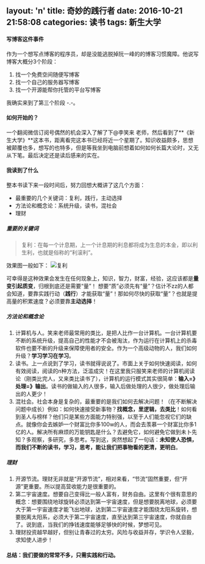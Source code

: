 layout: 'n'
title: 奇妙的践行者
date: 2016-10-21 21:58:08
categories: 读书
tags: 新生大学
---
#### 写博客这件事件
作为一个想写点博客的程序员，却是没能逃脱掉阮一峰的的博客习惯魔障。他说写博客大概分3个阶段：
1. 找一个免费空间随便写博客
2. 找一个自己的服务器写博客
3. 找一个开源能帮你托管的平台写博客

我确实来到了第三个阶段 -.-。

#### 如何开始的？
一个翻阅微信订阅号偶然的机会深入了解了下@李笑来 老师，然后看到了**《新生大学》**这本书，距离看完这本书已经将近一个星期了。知识收益颇多，思想被颠覆也多，想写的也特多，但是等我坐到电脑前想着如何如何长篇大论时，又无从下笔。最后决定还是读后感来的实在。

#### 我读到了什么
整本书读下来一段时间后，努力回想大概讲了这几个方面：
- 最重要的几个关键词：复利，践行，主动选择
- 方法论和概念论：系统升级，读书，混社会
- 理财

##### 重要的关键词
> 复利：在每一个计息期，上一个计息期的利息都将成为生息的本金，即以利生利，也就是俗称的“利滚利”。

效果图一般如下：
![复利](http://qiniu.lamphao.com/002Qp5x2gy6Yl2wfxHE9e&690.png)

可幸得是这种效果会发生在任何现象上，知识，智力，财富，经验，这应该都是**量变引起质变**，归根到底还是需要“量”！
想要“质”必须先有“量”？估计不zz的人都会知道，要靠实践行动（**践行**）才能获取“量”！那如何尽快的获取“量”？也就是提高量的积累速度？必须要靠**主动选择**！

##### 方法论和概念论
1. 计算机与人。笑来老师最常用的类比，是把人比作一台计算机。一台计算机要不断的系统升级，提高自己的性能才不会被淘汰，作为运行在计算机上的杀毒软件也要不断的升级来保障使用者的安全。作为一个高级动物的人，我们如何升级？**学习学习在学习**。
2. 读书。上一点说到了学习，读书就得说说了。市面上关于如何快速阅读，如何有效阅读，阅读的n种方法，泛滥成灾！在这里我只服笑来老师的计算机阅读论（刚类比完人，又来类比读书了），计算机的运行模式其实很简单：**输入=》处理=》输出**。读书的做输入的人很多，输入后做处理的人很少，做处理后输出的人更少！
3. 混社会。社会本身是复杂的，最重要的是我们如何去解决问题！（在不断解决问题中成长）例如：如何快速接受新事物？**找概念，里逻辑，去类比**！如何看到圣人与榜样？他们只是某些方面能力特别强，以至于人们能忽视它们的缺点。就像你会去嫉妒一个财富比你多100w的人，而会去羡慕一个财富比你多1亿的人。解决所有麻烦的万能钥匙是什么？去避免它，如何避免它做到未卜先知？多观察，多研究，多思考。写到这，突然想起了一句话：**未知使人恐惧，而我们不断的读书，学习，思考，能让我们把事物看的更清，更明白**。

##### 理财
1. 开源节流。理财无非就是“开源节流”，相对来看，“节流”固然重要，但“开源”更重要。所以提高营收能力是很重要的。
2. 第二宇宙速度。想要自己变得比一般人富有，财务自由。这里有个很有意思的概念：想要围绕地球旋转必须达到第一宇宙速度，但是想要脱离地球，必须要大于第一宇宙速度才能飞出地球，达到第二宇宙速度才能围绕太阳系旋转，想要脱离太阳系，必须大于第二宇宙速度，直至达到第三宇宙速度，你就自由了。说到底，当我们的挣钱速度能够足够快的时候，梦想可见。
3. 理财投资越早越好，但别让青春过的太穷。风险与收益并存，学识令人坚毅，求知使人进步！

#### 总结：我们要做的常常不多，只需实践和行动。
